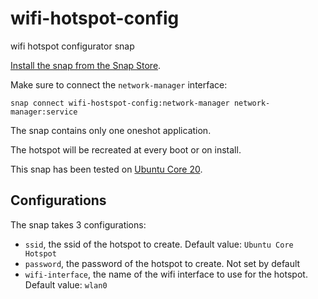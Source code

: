 # wifi-hotspot-config
wifi hotspot configurator snap

[Install the snap from the Snap Store](https://snapcraft.io/wifi-hotspot-config).

Make sure to connect the `network-manager` interface:

```
snap connect wifi-hostspot-config:network-manager network-manager:service
```

The snap contains only one oneshot application.

The hotspot will be recreated at every boot or on install.

This snap has been tested on [Ubuntu Core 20](https://ubuntu.com/core).

## Configurations

The snap takes 3 configurations:
- `ssid`, the ssid of the hotspot to create. Default value: `Ubuntu Core Hotspot`
- `password`, the password of the hotspot to create. Not set by default
- `wifi-interface`, the name of the wifi interface to use for the hotspot. Default value: `wlan0`

